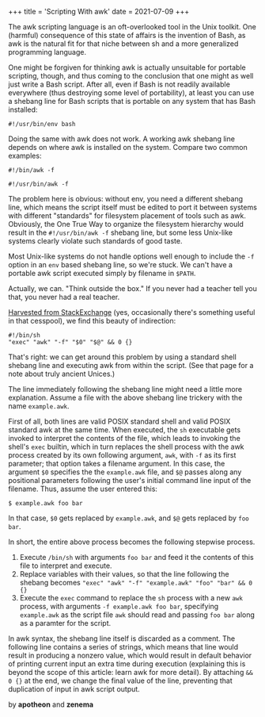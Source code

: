 +++
title = 'Scripting With awk'
date = 2021-07-09
+++

The awk scripting language is an oft-overlooked tool in the Unix toolkit.  One (harmful) consequence of this state of affairs is the invention of Bash, as awk is the natural fit for that niche between sh and a more generalized programming language.

One might be forgiven for thinking awk is actually unsuitable for portable scripting, though, and thus coming to the conclusion that one might as well just write a Bash script.  After all, even if Bash is not readily available everywhere (thus destroying some level of portability), at least you can use a shebang line for Bash scripts that is portable on any system that has Bash installed:

    #!/usr/bin/env bash

Doing the same with awk does not work.  A working awk shebang line depends on where awk is installed on the system.  Compare two common examples:

    #!/bin/awk -f

    #!/usr/bin/awk -f

The problem here is obvious: without env, you need a different shebang line, which means the script itself must be edited to port it between systems with different "standards" for filesystem placement of tools such as awk.  Obviously, the One True Way to organize the filesystem hierarchy would result in the `#!/usr/bin/awk -f` shebang line, but some less Unix-like systems clearly violate such standards of good taste.

Most Unix-like systems do not handle options well enough to include the `-f` option in an `env` based shebang line, so we're stuck.  We can't have a portable awk script executed simply by filename in `$PATH`.

Actually, we can.  "Think outside the box."  If you never had a teacher tell you that, you never had a real teacher.

[Harvested from StackExchange][gilles] (yes, occasionally there's something useful in that cesspool), we find this beauty of indirection:

    #!/bin/sh
    "exec" "awk" "-f" "$0" "$@" && 0 {}

That's right: we can get around this problem by using a standard shell shebang line and executing awk from within the script.  (See that page for a note about truly ancient Unices.)

The line immediately following the shebang line might need a little more explanation.  Assume a file with the above shebang line trickery with the name `example.awk`.

First of all, both lines are valid POSIX standard shell and valid POSIX standard awk at the same time.  When executed, the `sh` executable gets invoked to interpret the contents of the file, which leads to invoking the shell's `exec` builtin, which in turn replaces the shell process with the awk process created by its own following argument, `awk`, with `-f` as its first parameter; that option takes a filename argument.  In this case, the argument `$0` specifies the the `example.awk` file, and `$@` passes along any positional parameters following the user's initial command line input of the filename.  Thus, assume the user entered this:

    $ example.awk foo bar

In that case, `$0` gets replaced by `example.awk`, and `$@` gets replaced by `foo bar`.

In short, the entire above process becomes the following stepwise process.

1. Execute `/bin/sh` with arguments `foo bar` and feed it the contents of this file to interpret and execute.
2. Replace variables with their values, so that the line following the shebang becomes `"exec" "awk" "-f" "example.awk" "foo" "bar" && 0 {}`
2. Execute the `exec` command to replace the `sh` process with a new `awk` process, with arguments `-f example.awk foo bar`, specifying `example.awk` as the script file `awk` should read and passing `foo bar` along as a paramter for the script.

In awk syntax, the shebang line itself is discarded as a comment.  The following line contains a series of strings, which means that line would result in producing a nonzero value, which would result in default behavior of printing current input an extra time during execution (explaining this is beyond the scope of this article: learn awk for more detail).  By attaching `&& 0 {}` at the end, we change the final value of the line, preventing that duplication of input in awk script output.

<p class="subtitle signature">by <strong>apotheon</strong> and <strong>zenema</strong</p>

[gilles]: https://unix.stackexchange.com/questions/361794/why-am-i-able-to-pass-arguments-to-usr-bin-env-in-this-case#answer-361796
